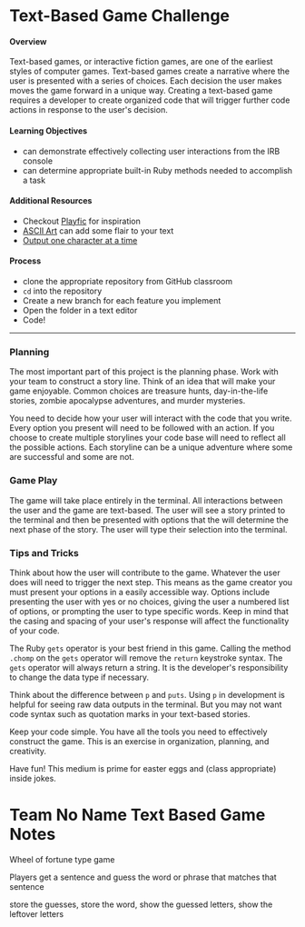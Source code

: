 # Text-Based Game Challenge

#### Overview

Text-based games, or interactive fiction games, are one of the earliest styles of computer games. Text-based games create a narrative where the user is presented with a series of choices. Each decision the user makes moves the game forward in a unique way. Creating a text-based game requires a developer to create organized code that will trigger further code actions in response to the user's decision.

#### Learning Objectives

- can demonstrate effectively collecting user interactions from the IRB console
- can determine appropriate built-in Ruby methods needed to accomplish a task

#### Additional Resources

- Checkout [Playfic](http://playfic.com/explore/popular) for inspiration
- [ASCII Art](https://www.asciiart.eu/) can add some flair to your text
- [Output one character at a time](https://stackoverflow.com/questions/4515157/read-a-ruby-string-one-character-at-a-time-for-word-wrapping)

#### Process

- clone the appropriate repository from GitHub classroom
- `cd` into the repository
- Create a new branch for each feature you implement
- Open the folder in a text editor
- Code!

---

### Planning

The most important part of this project is the planning phase. Work with your team to construct a story line. Think of an idea that will make your game enjoyable. Common choices are treasure hunts, day-in-the-life stories, zombie apocalypse adventures, and murder mysteries.

You need to decide how your user will interact with the code that you write. Every option you present will need to be followed with an action. If you choose to create multiple storylines your code base will need to reflect all the possible actions. Each storyline can be a unique adventure where some are successful and some are not.

### Game Play

The game will take place entirely in the terminal. All interactions between the user and the game are text-based. The user will see a story printed to the terminal and then be presented with options that the will determine the next phase of the story. The user will type their selection into the terminal.

### Tips and Tricks

Think about how the user will contribute to the game. Whatever the user does will need to trigger the next step. This means as the game creator you must present your options in a easily accessible way. Options include presenting the user with yes or no choices, giving the user a numbered list of options, or prompting the user to type specific words. Keep in mind that the casing and spacing of your user's response will affect the functionality of your code.

The Ruby `gets` operator is your best friend in this game. Calling the method `.chomp` on the `gets` operator will remove the `return` keystroke syntax. The `gets` operator will always return a string. It is the developer's responsibility to change the data type if necessary.

Think about the difference between `p` and `puts`. Using `p` in development is helpful for seeing raw data outputs in the terminal. But you may not want code syntax such as quotation marks in your text-based stories.

Keep your code simple. You have all the tools you need to effectively construct the game. This is an exercise in organization, planning, and creativity.

Have fun! This medium is prime for easter eggs and (class appropriate) inside jokes.

Team No Name Text Based Game Notes
=========================================   

Wheel of fortune type game

Players get a sentence and guess the word or phrase that matches that sentence

store the guesses, store the word, show the guessed letters, show the leftover letters

